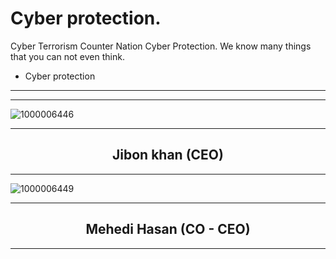 # Cyber protection.
Cyber Terrorism Counter Nation Cyber Protection.
We know many things that you can not even think.
- Cyber protection

----------------------------------------
----------------------------------------

![1000006446](https://github.com/cp-info/Cp-info.github.io/assets/158504182/eff2aecf-39c0-422d-afa6-4c4d74acfae9)

----------------------------------------

<h2 align="center">Jibon khan (CEO)</h2>


  
----------------------------------------

![1000006449](https://github.com/cp-info/Cp-info.github.io/assets/158504182/0cd4130a-ea99-4e29-a90c-33a1693c5c14)

----------------------------------------

<h2 align="center">Mehedi Hasan (CO - CEO)</h2>
  
----------------------------------------

